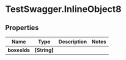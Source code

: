 # TestSwagger.InlineObject8

## Properties

Name | Type | Description | Notes
------------ | ------------- | ------------- | -------------
**boxesIds** | **[String]** |  | 



